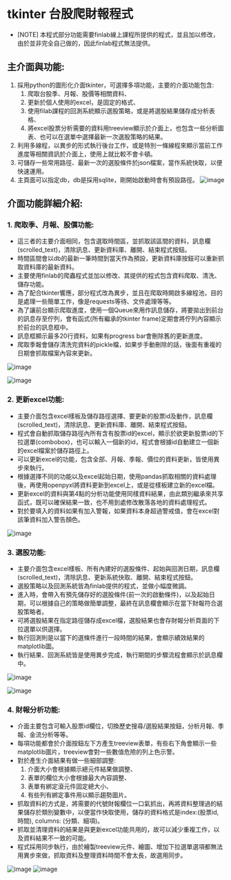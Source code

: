 # tkinter 台股爬財報程式

* [NOTE] 本程式部分功能需要finlab線上課程所提供的程式，並且加以修改，由於並非完全自己做的，因此finlab程式無法提供。

## 主介面與功能:
1. 採用python的圖形化介面tkinter，可選擇多項功能，主要的介面功能包含:
   1. 爬取台股季、月報、股價等相關資料、
   2. 更新於個人使用的excel，是固定的格式、
   3. 使用filab課程的回測系統顯示選股策略，或是將選股結果儲存成分析表格、
   4. 將excel股票分析需要的資料用treeview顯示於介面上，也包含一些分析圖表、也可以在選單中選擇最新一次選股策略的結果。
2. 利用多線程，以異步的形式執行後台工作，或是特別一條線程來顯示當前工作進度等相關資訊於介面上，使用上就比較不會卡頓。
3. 可儲存一些常用路徑、最新一次的選股條件於json檔案，當作系統快取，以便快速運用。
4. 主頁面可以指定db，db是採用sqlite，剛開始啟動時會有預設路徑。
![image](https://github.com/patyinn/TW_stock_demo/assets/85993427/42858179-7d9e-41ab-92bb-f916bade2593)


## 介面功能詳細介紹:

### 1. 爬取季、月報、股價功能:
   * 這三者的主要介面相同，包含選取時間區，並抓取該區間的資料，訊息欄(scrolled_text)，清除訊息、更新資料庫、離開、結束程式按鈕。
   * 時間區間會以db的最新一筆時間到當天作為預設，更新資料庫按鈕可以重新抓取資料庫的最新資料。
   * 主要使用finlab的爬蟲程式並加以修改、其提供的程式包含資料爬取、清洗、儲存功能。
   * 為了配合tkinter響應，部分程式改為異步，並且在爬取時開啟多線程池，目的是處理一些簡單工作，像是requests等待、文件處理等等。
   * 為了讓前台顯示爬取進度，使用一個Queue來用作訊息儲存，將要拋出到前台的訊息存至佇列，會有函式(所有繼承的tkinter frame)定期會將佇列內容顯示於前台的訊息框中。
   * 訊息框顯示最多20行資料，如果有progress bar會刪除舊的更新進度。
   * 爬取季報會儲存清洗完資料的pickle檔，如果步手動刪除的話，後面有重複的日期會抓取檔案內容來更新。

![image](https://github.com/patyinn/TW_stock_demo/assets/85993427/29ae28a6-bf1d-49b2-b295-7333707f8337)

![image](https://github.com/patyinn/TW_stock_demo/assets/85993427/7e12d4ca-f3a6-4edf-bfe5-e3ae66ffa2c1)


### 2. 更新excel功能:
   * 主要介面包含excel樣板及儲存路徑選擇、要更新的股票id及動作，訊息欄(scrolled_text)，清除訊息、更新資料庫、離開、結束程式按鈕。
   * 程式會自動抓取儲存路徑內所有含有股票id的excel，顯示於欲更新股票id的下拉選單(combobox)，也可以輸入一個新的id，程式會根據id自動建立一個新的excel檔案於儲存路徑上。
   * 可以更新excel的功能，包含全部、月報、季報、價位的資料更新，皆使用異步來執行。
   * 根據選擇不同的功能以及excel起始日期，使用pandas抓取相關的資料處理後，再使用openpyxl將資料更新到excel上，或是從樣板建立新的excel檔。 
   * 更新excel的資料與第4點的分析功能使用同樣資料結果，由此類別繼承來共享函式，既可以確保結果一致，也不用到處修改散落各地的資料處理程式。
   * 對於要填入的資料如果有加入警報，如果資料本身超過警戒值，會在excel對該筆資料加入警告顏色。

![image](https://github.com/patyinn/TW_stock_demo/assets/85993427/2b0ffd53-47d6-4423-b2d6-bab09ea62a6f)


### 3. 選股功能:
   * 主要介面包含excel樣板、所有內建好的選股條件、起始與回測日期，訊息欄(scrolled_text)，清除訊息、更新系統快取、離開、結束程式按鈕。
   * 選股策略以及回測系統皆為finlab提供的程式，並做小幅度微調。
   * 進入時，會帶入有預先儲存好的選股條件(前一次的啟動條件)，以及起始日期，可以根據自己的策略做簡單調整，最終在訊息欄會顯示在當下財報符合選股策略者。
   * 可將選股結果在指定路徑儲存成excel檔，選股結果也會存財報分析頁面的下拉選單以供選擇。
   * 執行回測則是以當下的選條件進行一段時間的結果，會顯示績效結果的matplotlib圖。
   * 執行結果、回測系統皆是使用異步完成，執行期間的步驟流程會顯示於訊息欄中。

![image](https://github.com/patyinn/TW_stock_demo/assets/85993427/76adda98-d048-48e1-aff5-cf1955655a1d)

![image](https://github.com/patyinn/TW_stock_demo/assets/85993427/6f8c75cf-5932-4645-bacc-8e9de5008241)


### 4. 財報分析功能:
   * 介面主要包含可輸入股票id欄位，切換歷史搜尋/選股結果按鈕，分析月報、季報、金流分析等等。
   * 每項功能都會於介面按鈕左下方產生treeview表單，有些右下角會顯示一些matplotlib圖片，treeview會對一些數值危險的列上色示警。
   * 對於產生介面結果有做一些細部調整:
     1. 介面大小會根據顯示總元件結果做調整、
     2. 表單的欄位大小會根據最大內容調整、
     3. 表單有綁定滾元件固定總大小、
     4. 有些列有綁定事件用以顯示趨勢圖片。
   * 抓取資料的方式是，將需要的代號財報欄位一口氣抓出，再將資料整理過的結果儲存於類別變數中，以便當作快取使用，儲存的資料格式是index:(股票id, 時間), columns: (分類、細項)。
   * 抓取並清理資料的結果是與更新excel功能共用的，故可以減少重複工作，以及資料結果不一致的可能。
   * 程式採用同步執行，由於繪製treeview元件、繪圖、增加下拉選單選項都無法用異步來做，抓取資料及整理資料時間不會太長，故選用同步。

![image](https://github.com/patyinn/TW_stock_demo/assets/85993427/464ee0b6-a3e0-49d1-9a26-93f2e9ee4970)
![image](https://github.com/patyinn/TW_stock_demo/assets/85993427/e579d4b2-8a50-4bf4-b1a5-de5de10f7cb3)

